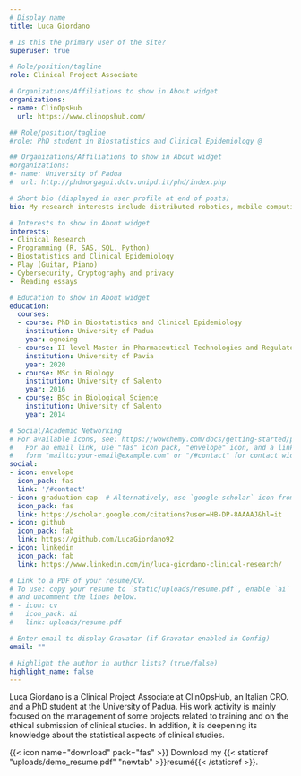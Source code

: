 ```yaml
---
# Display name
title: Luca Giordano

# Is this the primary user of the site?
superuser: true

# Role/position/tagline
role: Clinical Project Associate

# Organizations/Affiliations to show in About widget
organizations:
- name: ClinOpsHub
  url: https://www.clinopshub.com/

## Role/position/tagline
#role: PhD student in Biostatistics and Clinical Epidemiology @

## Organizations/Affiliations to show in About widget
#organizations:
#- name: University of Padua
#  url: http://phdmorgagni.dctv.unipd.it/phd/index.php

# Short bio (displayed in user profile at end of posts)
bio: My research interests include distributed robotics, mobile computing and programmable matter.

# Interests to show in About widget
interests:
- Clinical Research
- Programming (R, SAS, SQL, Python)
- Biostatistics and Clinical Epidemiology
- Play (Guitar, Piano)
- Cybersecurity, Cryptography and privacy
-  Reading essays

# Education to show in About widget
education:
  courses:
  - course: PhD in Biostatistics and Clinical Epidemiology
    institution: University of Padua
    year: ognoing
  - course: II level Master in Pharmaceutical Technologies and Regulatory Activities
    institution: University of Pavia
    year: 2020
  - course: MSc in Biology
    institution: University of Salento
    year: 2016
  - course: BSc in Biological Science
    institution: University of Salento
    year: 2014

# Social/Academic Networking
# For available icons, see: https://wowchemy.com/docs/getting-started/page-builder/#icons
#   For an email link, use "fas" icon pack, "envelope" icon, and a link in the
#   form "mailto:your-email@example.com" or "/#contact" for contact widget.
social:
- icon: envelope
  icon_pack: fas
  link: '/#contact'
- icon: graduation-cap  # Alternatively, use `google-scholar` icon from `ai` icon pack
  icon_pack: fas
  link: https://scholar.google.com/citations?user=HB-DP-8AAAAJ&hl=it
- icon: github
  icon_pack: fab
  link: https://github.com/LucaGiordano92
- icon: linkedin
  icon_pack: fab
  link: https://www.linkedin.com/in/luca-giordano-clinical-research/

# Link to a PDF of your resume/CV.
# To use: copy your resume to `static/uploads/resume.pdf`, enable `ai` icons in `params.toml`, 
# and uncomment the lines below.
# - icon: cv
#   icon_pack: ai
#   link: uploads/resume.pdf

# Enter email to display Gravatar (if Gravatar enabled in Config)
email: ""

# Highlight the author in author lists? (true/false)
highlight_name: false
---
```


Luca Giordano is a Clinical Project Associate at ClinOpsHub, an Italian CRO. and a PhD student at the University of Padua. His work activity is mainly focused on the management of some projects related to training and on the ethical submission of clinical studies. In addition, it is deepening its knowledge about the statistical aspects of clinical studies.

{{< icon name="download" pack="fas" >}} Download my {{< staticref "uploads/demo_resume.pdf" "newtab" >}}resumé{{< /staticref >}}.
